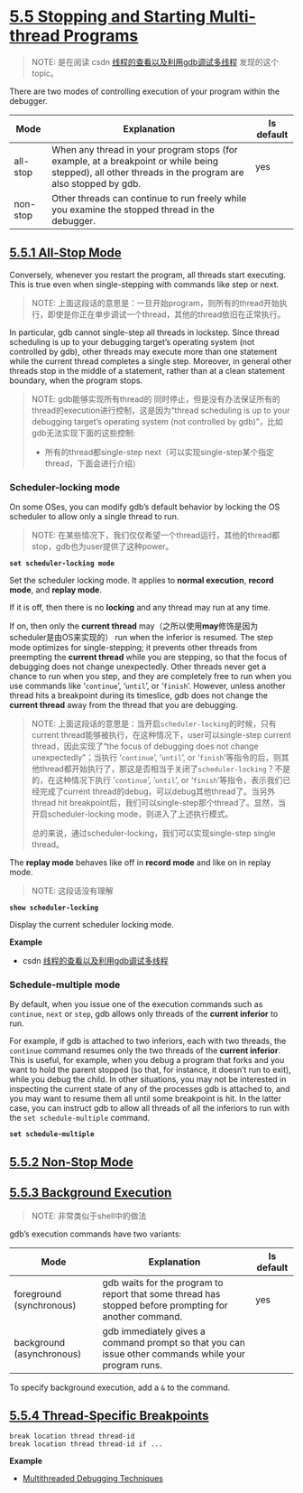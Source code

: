 # [5.5 Stopping and Starting Multi-thread Programs](https://sourceware.org/gdb/current/onlinedocs/gdb/Thread-Stops.html#Thread-Stops)

> NOTE: 是在阅读 csdn [线程的查看以及利用gdb调试多线程](https://blog.csdn.net/zhangye3017/article/details/80382496) 发现的这个topic。

There are two modes of controlling execution of your program within the debugger.

| Mode     | Explanation                                                  | Is default |
| -------- | ------------------------------------------------------------ | ---------- |
| all-stop | When any thread in your program stops (for example, at a breakpoint or while being stepped), all other threads in the program are also stopped by gdb. | yes        |
| non-stop | Other threads can continue to run freely while you examine the stopped thread in the debugger. |            |





## [5.5.1 All-Stop Mode](https://sourceware.org/gdb/current/onlinedocs/gdb/All_002dStop-Mode.html#All_002dStop-Mode)

Conversely, whenever you restart the program, all threads start executing. This is true even when single-stepping with commands like step or next.

> NOTE: 上面这段话的意思是：一旦开始program，则所有的thread开始执行，即使是你正在单步调试一个thread，其他的thread依旧在正常执行。

In particular, gdb cannot single-step all threads in lockstep. Since thread scheduling is up to your debugging target’s operating system (not controlled by gdb), other threads may execute more than one statement while the current thread completes a single step. Moreover, in general other threads stop in the middle of a statement, rather than at a clean statement boundary, when the program stops.

> NOTE: gdb能够实现所有thread的 同时停止，但是没有办法保证所有的thread的execution进行控制，这是因为“thread scheduling is up to your debugging target’s operating system (not controlled by gdb)”，比如gdb无法实现下面的这些控制:
>
> - 所有的thread都single-step next（可以实现single-step某个指定thread，下面会进行介绍）
>
>   

### Scheduler-locking mode

On some OSes, you can modify gdb’s default behavior by locking the OS scheduler to allow only a single thread to run.

> NOTE: 在某些情况下，我们仅仅希望一个thread运行，其他的thread都stop，gdb也为user提供了这种power。

**`set scheduler-locking mode`** 

Set the scheduler locking mode. It applies to **normal execution**, **record mode**, and **replay mode**. 

If it is off, then there is no **locking** and any thread may run at any time. 

If on, then only the **current thread** may（之所以使用**may**修饰是因为scheduler是由OS来实现的） run when the inferior is resumed. The step mode optimizes for single-stepping; it prevents other threads from preempting the **current thread** while you are stepping, so that the focus of debugging does not change unexpectedly. Other threads never get a chance to run when you step, and they are completely free to run when you use commands like ‘`continue`’, ‘`until`’, or ‘`finish`’. However, unless another thread hits a breakpoint during its timeslice, gdb does not change the **current thread** away from the thread that you are debugging. 

> NOTE: 上面这段话的意思是：当开启`scheduler-locking`的时候，只有current thread能够被执行，在这种情况下，user可以single-step current thread，因此实现了“the focus of debugging does not change unexpectedly”；当执行 ‘`continue`’, ‘`until`’, or ‘`finish`’等指令的后，则其他thread都开始执行了，那这是否相当于关闭了`scheduler-locking`？不是的，在这种情况下执行 ‘`continue`’, ‘`until`’, or ‘`finish`’等指令，表示我们已经完成了current thread的debug，可以debug其他thread了。当另外thread hit breakpoint后，我们可以single-step那个thread了。显然，当开启scheduler-locking mode，则进入了上述执行模式。
>
> 总的来说，通过scheduler-locking，我们可以实现single-step single thread。

The **replay mode** behaves like off in **record mode** and like on in replay mode.

> NOTE: 这段话没有理解

**`show scheduler-locking`** 

Display the current scheduler locking mode.

**Example**

- csdn [线程的查看以及利用gdb调试多线程](https://blog.csdn.net/zhangye3017/article/details/80382496)

### Schedule-multiple mode

By default, when you issue one of the execution commands such as `continue`, `next` or `step`, gdb allows only threads of the **current inferior** to run. 

For example, if gdb is attached to two inferiors, each with two threads, the `continue` command resumes only the two threads of the **current inferior**. This is useful, for example, when you debug a program that forks and you want to hold the parent stopped (so that, for instance, it doesn’t run to exit), while you debug the child. In other situations, you may not be interested in inspecting
the current state of any of the processes gdb is attached to, and you may want to resume them all until some breakpoint is hit. In the latter case, you can instruct gdb to allow all threads of all the inferiors to run with the `set schedule-multiple` command.

**`set schedule-multiple`** 



## [5.5.2 Non-Stop Mode](https://sourceware.org/gdb/onlinedocs/gdb/Non_002dStop-Mode.html#Non_002dStop-Mode)



## [5.5.3 Background Execution](https://sourceware.org/gdb/onlinedocs/gdb/Background-Execution.html#Background-Execution)

> NOTE: 非常类似于shell中的做法

gdb’s execution commands have two variants:

| Mode                      | Explanation                                                  | Is default |
| ------------------------- | ------------------------------------------------------------ | ---------- |
| foreground (synchronous)  | gdb waits for the program to report that some thread has stopped before prompting for another command. | yes        |
| background (asynchronous) | gdb immediately gives a command prompt so that you can issue other commands while your program runs. |            |

To specify background execution, add a `&` to the command.

## [5.5.4 Thread-Specific Breakpoints](https://sourceware.org/gdb/onlinedocs/gdb/Thread_002dSpecific-Breakpoints.html#Thread_002dSpecific-Breakpoints)



```shell
break location thread thread-id
break location thread thread-id if ...
```

**Example**

- [Multithreaded Debugging Techniques](https://www.drdobbs.com/cpp/multithreaded-debugging-techniques/199200938?pgno=6)

